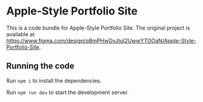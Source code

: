 
  # Apple-Style Portfolio Site

  This is a code bundle for Apple-Style Portfolio Site. The original project is available at https://www.figma.com/design/qBmPHwDvJtuI2UwwYTOOaN/Apple-Style-Portfolio-Site.

  ## Running the code

  Run `npm i` to install the dependencies.

  Run `npm run dev` to start the development server.
  